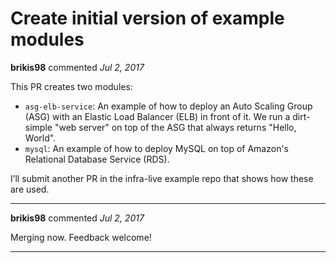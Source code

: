 # Create initial version of example modules

**brikis98** commented *Jul 2, 2017*

This PR creates two modules:

* `asg-elb-service`: An example of how to deploy an Auto Scaling Group (ASG) with an Elastic Load Balancer (ELB) in front of it. We run a dirt-simple "web server" on top of the ASG that always returns "Hello, World".
* `mysql`: An example of how to deploy MySQL on top of Amazon's Relational Database Service (RDS).  

I’ll submit another PR in the infra-live example repo that shows how these are used.
<br />
***


**brikis98** commented *Jul 2, 2017*

Merging now. Feedback welcome!
***

